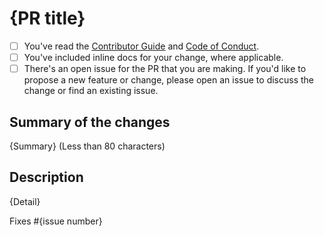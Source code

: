 # {PR title}

<!-- Thank you for submitting a pull request to our repo. -->

<!-- Please run through this checklist below to ensure a smooth review and merge process for your PR.
Replace the space in the square brackets with an x to check them. -->

- [ ] You've read the [Contributor Guide](https://github.com/ChromaControl/ChromaControl/blob/main/CONTRIBUTING.md) and [Code of Conduct](https://github.com/ChromaControl/ChromaControl/blob/main/CODE_OF_CONDUCT.md).
- [ ] You've included inline docs for your change, where applicable.
- [ ] There's an open issue for the PR that you are making. If you'd like to propose a new feature or change, please open an issue to discuss the change or find an existing issue.

<!-- Once all that is done, you're ready to go. Open the PR with the contents below. -->

## Summary of the changes

{Summary} (Less than 80 characters)

## Description

{Detail}

Fixes #{issue number}
